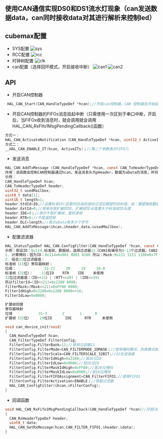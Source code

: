 ## 使用CAN通信实现DS0和DS1流水灯现象（can发送数据data，can同时接收data对其进行解析来控制led）
## cubemax配置
- SYS配置
![sys](https://github.com/user-attachments/assets/4d1ed2f9-5515-4fba-90ba-a8e1045eaff6)
- RCC配置
![rcc](https://github.com/user-attachments/assets/38eec99d-61cb-431f-aaa1-21619fa352e0)
- 时钟树配置
![clk](https://github.com/user-attachments/assets/226d841f-60d0-4ed3-8edf-98cf1eeec4ca)
- can配置（选择回环模式，开启接收中断）
![can1](https://github.com/user-attachments/assets/326e59bb-ccaa-49f1-841c-1683150f1a9d)
![can2](https://github.com/user-attachments/assets/2e80417d-d90e-4b1f-9c34-62754ff79c6b)
 ## API
 - 开启CAN控制器
```C
 HAL_CAN_Start(CAN_HandleTypeDef *hcan);//开启can控制器，CAN 控制器会开始监听hcan总线
```
- 开启CAN控制器的FIFOx消息挂起中断（只需使用一次区别于串口中断，开启后，当FIFOx收到消息时，就会调用就会调用HAL_CAN_RxFifo1MsgPendingCallback()函数）
```C
方式一：
HAL_CAN_ActivateNotification（CAN_HandleTypeDef *hcan, uint32_t ActiveITs）；第2个参数表示FIFO几。
方式二：
__HAL_CAN_ENABLE_IT(hcan, ActiveITs)；//第二个参数表示FIFO几
```
- 发送消息
```C
HAL_CAN_AddTxMessage (CAN_HandleTypeDef *hcan, const CAN_TxHeaderTypeDef *pHeader, const uint8_t aData[], uint32_t *pTxMailbox)；
作用：该函数会控制CAN控制器通过hcan，发送消息头为pHeader，数据为aData的消息，并将实际使用的发送邮箱编号存放在pTxMailbox中
示例：
CAN_HandleTypeDef hcan;
CAN_TxHeaderTypeDef header;
uint32_t usedMailbox;
uint8_t data[1];
uint16_t length=1;
header.StdId=ID;//设置标准ID(这里的ID指的是经过滤后期望的目标值，如：期望接收数据为：0x001 0001 11xx,则ID：0x001 0001 1100)
header.ExtId=0;//用来存放扩展的ID，扩展帧ID长度要大于标准帧ID长度
header.IDE=0；//表示不是扩展帧，是标准帧
header.RTR=0;//不是遥控帧
header.DLC=length;//表示aData有多少个字节
HAL_CAN_AddTxMessage(&hcan,&header,data,&usedMailbox);
```
- 配置滤波器
```C
HAL_StatusTypeDef HAL_CAN_ConfigFilter(CAN_HandleTypeDef *hcan, const CAN_FilterTypeDef *sFilterConfig);
示例：假设ID：0x114,标准帧，数据帧，选择过滤器13（CAN1有编号为0-13个过滤器，CAN2有编号为14-27个过滤器），FIFO1
1. 计算掩码：因为ID：0x114=0x001 0001 0100 所以：Mask:0x111 1111 1100=0x7FC
2. 组合32位过滤器值：
标准帧（11位）寄存器映射：
位阈：             31-21     20     19     18-0
标准帧（32位）：    11位ID    RTR    IDE    未使用
32位过滤器值：（ID<<21）| (RTT<<20) | (IDE<<19)
所以filterId=(ID<<21)=0x2280 0000;
filterMask=(Mask<<21)=0xFF80 0000;
FilterIdHigh=0x2280=0x2280 0000>>16;
FilterIdLow=0x0000;

扩展帧同理
寄存器映射
位域	          31~3	     2       1     	0
扩展帧（32位） 	29位ID	   IDE	    RTR   	未使用

void can_device_init(void)
{
  CAN_HandleTypeDef hcan;
  CAN_FilterTypeDef FilterConfig;
  FilterConfig.FilterBank=13;//使用过滤器13
  FilterConfig.FilterMode=CAN_FILTERMODE_IDMASK；//使用掩码模式，列表模式是只得到想要的，比如：我想要0x004和0x102，那么只有这两种符合才会接收，其他统统不接收
  FilterConfig.FilterScale=CAN_FILTERSCALE_32BIT;//32位滤波器
  FilterConfig.FilterIdHigh=0x2280;//高16位ID
  FilterConfig.FilterIdLow=0x0000;//低16位ID
  FilterConfig.FilterMaskIdHigh=0xFF80;//高16位掩码
  FilterConfig.FilterMaskIdLow=0x0000;//低16位掩码
  FilterConfig.FilterFIFOAssignment=CAN_FilterFIFO1;//使用FIFO1
  FilterConfig.FilterActivation=ENABLE；//使能过滤器
  HAL_CAN_ConfigFilter(&hcan,&FilterConfig);
}
```
- 回调函数
```C
void HAL_CAN_RxFifo1MsgPendingCallback(CAN_HandleTypeDef *hcan)//开启CAN控制器的FIFOx消息挂起中断后，收到消息就会进入这个函数
{
  CAN_RxHeaderTypeDef header;
  uint8_t data;
  HAL_CAN_GetRxMessage(hcan,CAN_FILTER_FIFO1,&header,&data);
}
```

